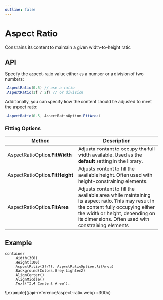 ```yaml
---
outline: false
---
```



# Aspect Ratio

Constrains its content to maintain a given width-to-height ratio.

## API

Specify the aspect-ratio value either as a number or a division of two numbers: 

```c#
.AspectRatio(0.5) // use a ratio
.AspectRatio(1f / 2f) // or division
```

Additionally, you can specify how the content should be adjusted to meet the aspect ratio:

```c#
.AspectRatio(0.5, AspectRatioOption.FitArea)
```

### Fitting Options

| Method                          | Description                                                                                                                                                                                                                  |
|---------------------------------|------------------------------------------------------------------------------------------------------------------------------------------------------------------------------------------------------------------------------|
| AspectRatioOption.**FitWidth**  | Adjusts content to occupy the full width available. Used as the **default** setting in the library.                                                                                                                          |
| AspectRatioOption.**FitHeight** | Adjusts content to fill the available height. Often used with height-constraining elements.                                                                                                                                  |
| AspectRatioOption.**FitArea**   | Adjusts content to fill the available area while maintaining its aspect ratio. This may result in the content fully occupying either the width or height, depending on its dimensions. Often used with constraining elements |

<!--@include: tip-layout-constraints.md-->


## Example

```c#{4}
container
    .Width(300)
    .Height(300)
    .AspectRatio(3f/4f, AspectRatioOption.FitArea)
    .Background(Colors.Grey.Lighten2)
    .AlignCenter()
    .AlignMiddle()
    .Text("3:4 Content Area");
```

![example](/api-reference/aspect-ratio.webp =300x)
